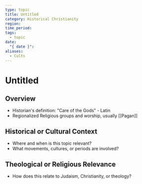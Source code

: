 ```yaml
---
type: topic
title: Untitled
category: Historical Christianity
region: 
time_period: 
tags:
  - topic
date:
  "{ date }": 
aliases:
  - Cults
---
```


# Untitled

## Overview
- Historian's definition: "Care of the Gods" - Latin
- Regionalized Religious groups and worship, usually [[Pagan]]

## Historical or Cultural Context

- Where and when is this topic relevant?
- What movements, cultures, or periods are involved?

## Theological or Religious Relevance

- How does this relate to Judaism, Christianity, or theology?